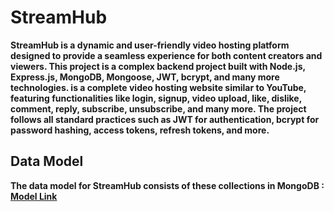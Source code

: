 # StreamHub

**StreamHub is a dynamic and user-friendly video hosting platform designed to provide a seamless experience for both content creators and viewers. This project is a complex backend project built with Node.js, Express.js, MongoDB, Mongoose, JWT, bcrypt, and many more technologies. is a complete video hosting website similar to YouTube, featuring functionalities like login, signup, video upload, like, dislike, comment, reply, subscribe, unsubscribe, and many more. The project follows all standard practices such as JWT for authentication, bcrypt for password hashing, access tokens, refresh tokens, and more.**

## Data Model

**The data model for StreamHub consists of these collections in MongoDB : [Model Link](https://app.eraser.io/workspace/TK682zlKniVYn7rypUcj?origin=share)**
